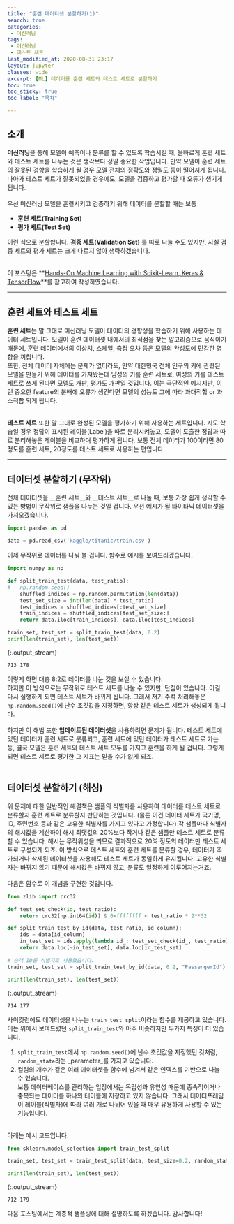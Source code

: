 ```yaml
---
title: "훈련 데이터셋 분할하기(1)"
search: true
categories:
 - 머신러닝
tags:
 - 머신러닝
 - 테스트 세트
last_modified_at: 2020-08-31 23:17
layout: jupyter
classes: wide
excerpt: [ML] 데이터를 훈련 세트와 테스트 세트로 분할하기
toc: true
toc_sticky: true
toc_label: "목차"

---
```

## 소개

**머신러닝**을 통해 모델이 예측이나 분류를 할 수 있도록 학습시킬 때, 올바르게 훈련 세트와 테스트 세트를 나누는 것은 생각보다 정말 중요한 작업입니다. 만약 모델이 훈련 세트의 잘못된 경향을 학습하게 될 경우 모델 전체의 정확도와 정밀도 등이 떨어지게 됩니다. 나아가 테스트 세트가 잘못되었을 경우에도, 모델을 검증하고 평가할 때 오류가 생기게 됩니다.<br>
<br>
우선 머신러닝 모델을 훈련시키고 검증하기 위해 데이터를 분할할 때는 보통 <br>

- **훈련 세트(Training Set)**
- **평가 세트(Test Set)**

이런 식으로 분할합니다. **검증 세트(Validation Set)** 를 따로 나눌 수도 있지만, 사실 검증 세트와 평가 세트는 크게 다르지 않아 생략하겠습니다.<br><br>

이 포스팅은 **[Hands-On Machine Learning with Scikit-Learn, Keras & TensorFlow](https://book.naver.com/bookdb/book_detail.nhn?bid=16328592)**를 참고하여 작성하였습니다.

---

## 훈련 세트와 테스트 세트


**훈련 세트**는 말 그대로 머신러닝 모델이 데이터의 경향성을 학습하기 위해 사용하는 데이터 세트입니다. 모델이 훈련 데이터셋 내에서의 최적점을 찾는 알고리즘으로 움직이기 때문에, 훈련 데이터에서의 이상치, 스케일, 측정 오차 등은 모델의 완성도에 민감한 영향을 끼칩니다. <br> 또한, 전체 데이터 자체에는 문제가 없더라도, 만약 대한민국 전체 인구의 키에 관련된 모델을 만들기 위해 데이터를 가져왔는데 남성의 키를 훈련 세트로, 여성의 키를 테스트 세트로 쓰게 된다면 모델도 개판, 평가도 개판일 것입니다. 이는 극단적인 예시지만, 이런 중요한 feature의 분배에 오류가 생긴다면 모델의 성능도 그에 따라 과대적합 or 과소적합 되게 됩니다.<br><br>

**테스트 세트** 또한 말 그대로 완성된 모델을 평가하기 위해 사용하는 세트입니다. 지도 학습일 경우 정답이 표시된 레이블(Label)을 따로 분리시켜놓고, 모델이 도출한 정답과 따로 분리해놓은 레이블을 비교하며 평가하게 됩니다. 보통 전체 데이터가 100이라면 80정도를 훈련 세트, 20정도를 테스트 세트로 사용하는 편입니다.

---

## 데이터셋 분할하기 (무작위)


전체 데이터셋을 __훈련 세트__와 __테스트 세트__로 나눌 때, 보통 가장 쉽게 생각할 수 있는 방법이 무작위로 샘플을 나누는 것일 겁니다. 우선 예시가 될 타이타닉 데이터셋을 가져오겠습니다.

<div class="prompt input_prompt">
</div>

<div class="input_area" markdown="1">

```python
import pandas as pd

data = pd.read_csv('kaggle/titanic/train.csv')
```

</div>

이제 무작위로 데이터를 나눠 볼 겁니다. 함수로 예시를 보여드리겠습니다.

<div class="prompt input_prompt">
</div>

<div class="input_area" markdown="1">

```python
import numpy as np

def split_train_test(data, test_ratio):
#   np.random.seed() 
    shuffled_indices = np.random.permutation(len(data)) 
    test_set_size = int(len(data) * test_ratio)
    test_indices = shuffled_indices[:test_set_size]
    train_indices = shuffled_indices[test_set_size:]
    return data.iloc[train_indices], data.iloc[test_indices]

train_set, test_set = split_train_test(data, 0.2)
print(len(train_set), len(test_set))
```

</div>

{:.output_stream}

```
713 178

```

이렇게 하면 대충 8:2로 데이터를 나눈 것을 보실 수 있습니다.<br>하지만 이 방식으로는 무작위로 테스트 세트를 나눌 수 있지만, 단점이 있습니다. 이걸 다시 실행하게 되면 테스트 세트가 바뀌게 됩니다. 그래서 저기 주석 처리해놓은 `np.random.seed()`에 난수 초깃값을 지정하면, 항상 같은 테스트 세트가 생성되게 됩니다.<br>
<br>
하지만 이 해법 또한 **업데이트된 데이터셋**을 사용하려면 문제가 됩니다. 테스트 세트에 있던 데이터가 훈련 세트로 분류되고, 훈련 세트에 있던 데이터가 테스트 세트로 가는 등, 결국 모델은 훈련 세트와 테스트 세트 모두를 가지고 훈련을 하게 될 겁니다. 그렇게 되면 테스트 세트로 평가한 그 지표는 믿을 수가 없게 되죠.<br><br>

## 데이터셋 분할하기 (해싱)

위 문제에 대한 일반적인 해결책은 샘플의 식별자를 사용하여 데이터를 테스트 세트로 분류할지 훈련 세트로 분류할지 판단하는 것입니다. (물론 이건 데이터 세트가 국가명, ID, 주민번호 등과 같은 고유한 식별자를 가지고 있다고 가정합니다) 각 샘플마다 식별자의 해시값을 계산하여 해시 최댓값의 20%보다 작거나 같은 샘플만 테스트 세트로 분류할 수 있습니다. 해시는 무작위성을 띄므로 결과적으로 20% 정도의 데이터만 테스트 세트로 구성되게 되죠. 이 방식으로 테스트 세트와 훈련 세트를 분류할 경우, 데이터가 추가되거나 삭제된 데이터셋을 사용해도 테스트 세트가 동일하게 유지됩니다. 고유한 식별자는 바뀌지 않기 때문에 해시값은 바뀌지 않고, 분류도 일정하게 이루어지는거죠.<br><br>
다음은 함수로 이 개념을 구현한 것입니다.

<div class="prompt input_prompt">
</div>

<div class="input_area" markdown="1">

```python
from zlib import crc32

def test_set_check(id, test_ratio):
    return crc32(np.int64(id)) & 0xffffffff < test_ratio * 2**32

def split_train_test_by_id(data, test_ratio, id_column):
    ids = data[id_column]
    in_test_set = ids.apply(lambda id_: test_set_check(id_, test_ratio))
    return data.loc[~in_test_set], data.loc[in_test_set]

# 승객 ID를 식별자로 사용했습니다.
train_set, test_set = split_train_test_by_id(data, 0.2, "PassengerId")

print(len(train_set), len(test_set))
```

</div>

{:.output_stream}

```
714 177

```

사이킷런에도 데이터셋을 나누는 `train_test_split`이라는 함수를 제공하고 있습니다. 이는 위에서 보여드렸던 `split_train_test`와 아주 비슷하지만 두가지 특징이 더 있습니다.

1. `split_train_test`에서 `np.random.seed()`에 난수 초깃값을 지정했던 것처럼, `random_state`라는 _parameter_를 가지고 있습니다.
2. 컬럼의 개수가 같은 여러 데이터셋을 함수에 넘겨서 같은 인덱스를 기반으로 나눌 수 있습니다. <br> 보통 데이터베이스를 관리하는 입장에서는 독립성과 유연성 때문에 종속적이거나 중복되는 데이터를 하나의 테이블에 저장하고 있지 않습니다. 그래서 데이터프레임이 레이블(식별자)에 따라 여러 개로 나뉘어 있을 때 매우 유용하게 사용할 수 있는 기능입니다.

<br>
아래는 예시 코드입니다.

<div class="prompt input_prompt">
</div>

<div class="input_area" markdown="1">

```python
from sklearn.model_selection import train_test_split

train_set, test_set = train_test_split(data, test_size=0.2, random_state=1006)

print(len(train_set), len(test_set))
```

</div>

{:.output_stream}

```
712 179

```

다음 포스팅에서는 계층적 샘플링에 대해 설명하도록 하겠습니다. 감사합니다!
